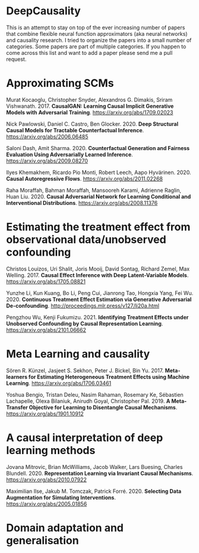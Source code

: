 # DeepCausality
This is an attempt to stay on top of the ever increasing number of papers that combine flexible neural function approximators (aka neural networks) and causality research. I tried to organize the papers into a small number of categories. Some papers are part of multiple categories. If you happen to come across this list and want to add a paper please send me a pull request.

# Approximating SCMs
Murat Kocaoglu, Christopher Snyder, Alexandros G. Dimakis, Sriram Vishwanath. 2017. **CausalGAN: Learning Causal Implicit Generative Models with Adversarial Training**. https://arxiv.org/abs/1709.02023

Nick Pawlowski, Daniel C. Castro, Ben Glocker. 2020. **Deep Structural Causal Models for Tractable Counterfactual Inference**. https://arxiv.org/abs/2006.06485

Saloni Dash, Amit Sharma. 2020. **Counterfactual Generation and Fairness Evaluation Using Adversarially Learned Inference**. https://arxiv.org/abs/2009.08270

Ilyes Khemakhem, Ricardo Pio Monti, Robert Leech, Aapo Hyvärinen. 2020. **Causal Autoregressive Flows**. https://arxiv.org/abs/2011.02268

Raha Moraffah, Bahman Moraffah, Mansooreh Karami, Adrienne Raglin, Huan Liu. 2020. **Causal Adversarial Network for Learning Conditional and Interventional Distributions**. https://arxiv.org/abs/2008.11376

# Estimating the treatment effect from observational data/unobserved confounding
Christos Louizos, Uri Shalit, Joris Mooij, David Sontag, Richard Zemel, Max Welling. 2017. **Causal Effect Inference with Deep Latent-Variable Models**. https://arxiv.org/abs/1705.08821

Yunzhe Li, Kun Kuang, Bo Li, Peng Cui, Jianrong Tao, Hongxia Yang, Fei Wu. 2020. **Continuous Treatment Effect Estimation via Generative Adversarial De-confounding**. http://proceedings.mlr.press/v127/li20a.html

Pengzhou Wu, Kenji Fukumizu. 2021. **Identifying Treatment Effects under Unobserved Confounding by Causal Representation Learning**. https://arxiv.org/abs/2101.06662

# Meta Learning and causality
Sören R. Künzel, Jasjeet S. Sekhon, Peter J. Bickel, Bin Yu. 2017. **Meta-learners for Estimating Heterogeneous Treatment Effects using Machine Learning**. https://arxiv.org/abs/1706.03461

Yoshua Bengio, Tristan Deleu, Nasim Rahaman, Rosemary Ke, Sébastien Lachapelle, Olexa Bilaniuk, Anirudh Goyal, Christopher Pal. 2019. **A Meta-Transfer Objective for Learning to Disentangle Causal Mechanisms**. https://arxiv.org/abs/1901.10912

# A causal interpretation of deep learning methods
Jovana Mitrovic, Brian McWilliams, Jacob Walker, Lars Buesing, Charles Blundell. 2020. **Representation Learning via Invariant Causal Mechanisms**. https://arxiv.org/abs/2010.07922

Maximilian Ilse, Jakub M. Tomczak, Patrick Forré. 2020. **Selecting Data Augmentation for Simulating Interventions**. https://arxiv.org/abs/2005.01856

# Domain adaptation and generalisation
